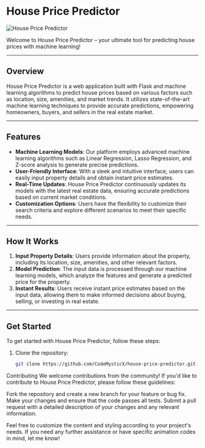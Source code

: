 # House Price Predictor

![House Price Predictor](https://your-image-url.com)

Welcome to House Price Predictor – your ultimate tool for predicting house prices with machine learning!

---

## Overview

House Price Predictor is a web application built with Flask and machine learning algorithms to predict house prices based on various factors such as location, size, amenities, and market trends. It utilizes state-of-the-art machine learning techniques to provide accurate predictions, empowering homeowners, buyers, and sellers in the real estate market.

---

## Features

- **Machine Learning Models**: Our platform employs advanced machine learning algorithms such as Linear Regression, Lasso Regression, and Z-score analysis to generate precise predictions.
- **User-Friendly Interface**: With a sleek and intuitive interface, users can easily input property details and obtain instant price estimates.
- **Real-Time Updates**: House Price Predictor continuously updates its models with the latest real estate data, ensuring accurate predictions based on current market conditions.
- **Customization Options**: Users have the flexibility to customize their search criteria and explore different scenarios to meet their specific needs.

---

## How It Works

1. **Input Property Details**: Users provide information about the property, including its location, size, amenities, and other relevant factors.
2. **Model Prediction**: The input data is processed through our machine learning models, which analyze the features and generate a predicted price for the property.
3. **Instant Results**: Users receive instant price estimates based on the input data, allowing them to make informed decisions about buying, selling, or investing in real estate.

---

## Get Started

To get started with House Price Predictor, follow these steps:

1. Clone the repository:
   ```bash
   git clone https://github.com/CodeMysticX/house-price-predictor.git
Contributing
We welcome contributions from the community! If you'd like to contribute to House Price Predictor, please follow these guidelines:

Fork the repository and create a new branch for your feature or bug fix.
Make your changes and ensure that the code passes all tests.
Submit a pull request with a detailed description of your changes and any relevant information.


Feel free to customize the content and styling according to your project's needs. If you need any further assistance or have specific animation codes in mind, let me know!
